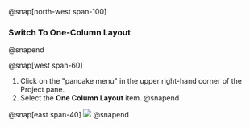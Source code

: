 @snap[north-west span-100]
### Switch To One-Column Layout
@snapend

@snap[west span-60]
1. Click on the "pancake menu" in the upper right-hand corner of the Project pane.
1. Select the **One Column Layout** item.
@snapend

@snap[east span-40]
<img src="units/4/assiginments/2-first-unity-game/assets/one-column-layout.png">
@snapend
